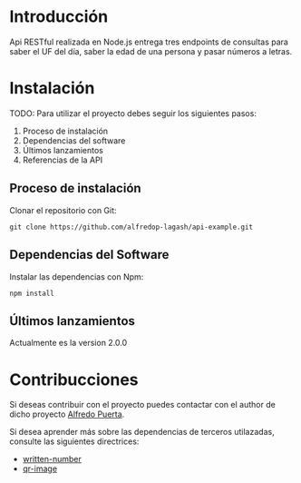 # Introducción
Api RESTful realizada en Node.js entrega tres endpoints de consultas para saber el UF del día, saber la edad de una persona y pasar números a letras. 

# Instalación
TODO: Para utilizar el proyecto debes seguir los siguientes pasos:
1.	Proceso de instalación
2.	Dependencias del software
3.	Últimos lanzamientos
4.	Referencias de la API

## Proceso de instalación
Clonar el repositorio con Git:
```
git clone https://github.com/alfredop-lagash/api-example.git
```
## Dependencias del Software

Instalar las dependencias con Npm:
```
npm install
```
## Últimos lanzamientos

Actualmente es la version 2.0.0

# Contribucciones
Si deseas contribuir con el proyecto puedes contactar con el author de dicho proyecto [Alfredo Puerta](mailto:alfredop@lagash.com). 

Si desea aprender más sobre las dependencias de terceros utilazadas, consulte las siguientes directrices:

- [written-number](https://www.npmjs.com/package/written-number)
- [qr-image](https://www.npmjs.com/package/qr-image)